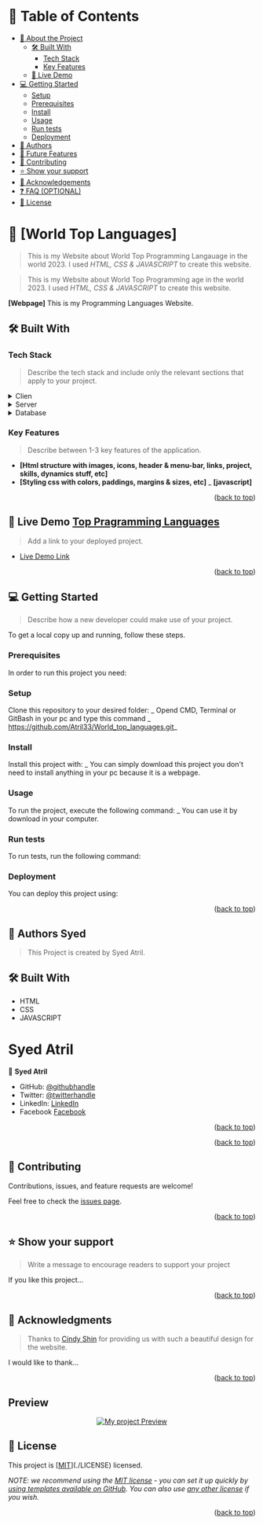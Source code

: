 <a name="readme-top"></a>

<!--
HOW TO USE:
This is an example of how you may give instructions on setting up your project locally.

Modify this file to match your project and remove sections that don't apply.

REQUIRED SECTIONS:
- Table of Contents
- About the Project
  - Built With
  - Live Demo
- Getting Started
- Authors
- Future Features- 
 - Mobile version design
- Desktop version design
- Dynamic HTML for featured-speakers

OPTIONAL SECTIONS:
- FAQ

After you're finished please remove all the comments and instructions!
-->

<div align="center">
  <!-- You are encouraged to replace this logo with your own! Otherwise you can also remove it. -->
  <br/>
</div>

<!-- TABLE OF CONTENTS -->

# 📗 Table of Contents

- [📖 About the Project](#about-project)
  - [🛠 Built With](#built-with)
    - [Tech Stack](#tech-stack)
    - [Key Features](#key-features)
  - [🚀 Live Demo](#live-demo)
- [💻 Getting Started](#getting-started)
  - [Setup](#setup)
  - [Prerequisites](#prerequisites)
  - [Install](#install)
  - [Usage](#usage)
  - [Run tests](#run-tests)
  - [Deployment](#triangular_flag_on_post-deployment)
- [👥 Authors](#authors)
- [🔭 Future Features](#future-features)
- [🤝 Contributing](#contributing)
- [⭐️ Show your support](#support)
- [🙏 Acknowledgements](#acknowledgements)
- [❓ FAQ (OPTIONAL)](#faq)
- [📝 License](#license)

<!-- PROJECT DESCRIPTION -->

# 📖 [World Top Languages] <a name="about-project"></a>


> This is my Website about World Top Programming Langauage in the world 2023. I used _HTML, CSS & JAVASCRIPT_ to create this website.

> This is my Website about World Top Programming 
age in the world 2023. I used _HTML, CSS & JAVASCRIPT_ to create this website.

**[Webpage]** This is my Programming Languages Website.

## 🛠 Built With <a name="built-with"></a>

### Tech Stack <a name="tech-stack"></a>

> Describe the tech stack and include only the relevant sections that apply to your project.

<details>
  <summary>Clien</summary>
  <ul>
    <li><a href="https://www.w3schools.com/html/">HTML</a></li>
     <li><a href="https://www.w3schools.com/css/">CSS</a></li>
     <li><a href="https://www.w3schools.com/css/">Javascript</a></li>
  </ul>
</details>

<details>
  <summary>Server</summary>
  <ul>
    <li>N/A</li>
  </ul>
</details>

<details>
<summary>Database</summary>
  <ul>
    <li>N/A</li>
  </ul>
</details>

<!-- Features -->

### Key Features <a name="key-features"></a>

> Describe between 1-3 key features of the application.

- **[Html structure with images, icons, header & menu-bar, links, project, skills, dynamics stuff, etc]**
- **[Styling css with colors, paddings, margins & sizes, etc]**
_ **[javascript]**

<p align="right">(<a href="#readme-top">back to top</a>)</p>

<!-- LIVE DEMO -->

## 🚀 Live Demo <a name="live-demo" href="https://atril33.github.io/World_top_languages/index.html">Top Pragramming Languages</a>

> Add a link to your deployed project.

- [Live Demo Link](https://atril33.github.io/World_top_languages/index.html)

<p align="right">(<a href="#readme-top">back to top</a>)</p>

<!-- GETTING STARTED -->

## 💻 Getting Started <a name="getting-started"></a>

> Describe how a new developer could make use of your project.

To get a local copy up and running, follow these steps.

### Prerequisites

In order to run this project you need:

<!--
Example command:

```sh
 gem install rails
```
 -->

### Setup

Clone this repository to your desired folder:
_ Opend CMD, Terminal or GitBash in your pc and type this command _ https://github.com/Atril33/World_top_languages.git_

<!--
Example commands:

```sh
  cd my-folder
 https://github.com/Atril33/World_top_languages.git
```
--->

### Install

Install this project with:
_ You can simply download this project you don't need to install anything in your pc because it is a webpage.
<!--
Example command:

```sh
  cd my-project
  gem install
```
--->

### Usage

To run the project, execute the following command:
_ You can use it by download in your computer.

<!--
Example command:

```sh
  rails server
```
--->

### Run tests

To run tests, run the following command:

<!--
Example command:

```sh
  bin/rails test test/models/article_test.rb
```
--->

### Deployment

You can deploy this project using:

<!--
Example:

```sh

```
 -->

<p align="right">(<a href="#readme-top">back to top</a>)</p>

<!-- AUTHORS -->

## 👥 Authors <a name="authors">Syed</a>

> This Project is created by Syed Atril.

## 🛠 Built With <a name="built-with"></a>
- HTML
- CSS
- JAVASCRIPT
# <a name="authors">Syed Atril</a>
👤 **Syed Atril**

- GitHub: [@githubhandle](https://github.com/Atril33)
- Twitter: [@twitterhandle](https://twitter.com/AtrilSyed)
- LinkedIn: [LinkedIn](https://www.linkedin.com/in/syed-atril-831696248/)
- Facebook [Facebook](https://web.facebook.com/profile.php?id=100073724910623)

<p align="right">(<a href="#readme-top">back to top</a>)</p>

<!-- FUTURE FEATURES -->

<p align="right">(<a href="#readme-top">back to top</a>)</p>

<!-- CONTRIBUTING -->

## 🤝 Contributing <a name="contributing"></a>

Contributions, issues, and feature requests are welcome!

Feel free to check the [issues page](../../issues/).

<p align="right">(<a href="#readme-top">back to top</a>)</p>

<!-- SUPPORT -->

## ⭐️ Show your support <a name="support"></a>

> Write a message to encourage readers to support your project

If you like this project...

<p align="right">(<a href="#readme-top">back to top</a>)</p>

<!-- ACKNOWLEDGEMENTS -->

## 🙏 Acknowledgments <a name="acknowledgements"></a>

> Thanks to <a href="https://www.behance.net/adagio07">Cindy Shin</a> for providing us with such a beautiful design for the website.

I would like to thank...

<p align="right">(<a href="#readme-top">back to top</a>)</p>


## Preview
<div align="center">
 <a href="https://atril33.github.io/World_top_languages/index.html"><img src="https://lh3.googleusercontent.com/fife/AMPSeme_mdwSzy1jFnKVXTBh9-_8OfCxNetPgpvuK0NdczgNOnFd-QdywDXpGt0M4sgpFLhHiCTyqhrDVAQVLsg9XFhwmvXIn8RNZLDxKwRUDDIhYk6H07_qFSDjGOZ1JYwdoL3u0B_aWWXM9pbUUUQdtIRdGxf7c2nHeeHrYbSbtPvmEXjuM82YMZRVg-EZRtqdY8agJaKYiX_jjSUQzDlHfhtkzyqQtv2nvW1Ezs7bE262y3IDC2PXPWzJ5x0nYXj8Lrup-B8ELrw32LmpnkwWz8Koke8q-bTXS2iGAMbrnihnbYM7ACEZ0wTJxD5Fqux07xhHI_D9cnERp1q5-EBQBj5HzeGD7SU88fCkKhkRIoVWQsiExjXJLT8emabtlS2A9hxryC66c21wOCwYKTn_rlx8T6C11tuX1Tj9mO8K3dE-qcjrDd60HVArDglUTzI7oIbOhCfAfxyYWt40YTYnobEvJK3AA36HiUuYgMg2i6jopXxRWDRHqu6FWzfQU9pz9bkZPZ2PIKGZ7Iyy10Zb4ce74DQfxcUK7_CumHQN2N3CDahOsSVBNbiP6xJ_ONQq66hyP_RiQ_F3RJdgJ6oWUhs61RAHiHiJ2xoYboEJZGbk9t91Uw2wICZJvHjfMz-PAm4LRVBC7Rd-A4rk6LNizPBeRuwI3KLEGMb8Qy4EXGvkLHfdZ2eSrqtkL4CTk0LIKgKFCAeWNL8Ob7nI0y5zeQBFrCX47rUFyohegXCoOP6ucbN1GtL2EcZJW5YfBscJmj4Pm7Il1cDie3W4_Hn3_eF7nkmoaZTHpEqWpHltlQEE6vUCmnYw0WBelHtklJKWfvG8AZqFI4ha8VrWfjjXkLU9uC1s5ty5pa5WVEcC2E_PeV39nU_KSHWZaRGm9HrnVI9YMLuvMGaJ2UHhOra3awZs6H2pNDaeLD0OVjOUN7vu0TN7YJxD1P8C5CobjHfCAId0Mrr6LP306XNnUfPSFoqa7sIcBanM5SJ8x6gIho4rQDKfuB_rf9zqn8BxTxhaGyFCtpiGfXex2l70UotCkJO9M0k-ecgSI5KNvKanNzeP4Pw-HHfkZ0r33Q18tm63oW5OpjRspvkFZBXUcZULxEvJYaaah0JN5GWCxMbNGfjt3021FUYa1iKtAlUfj8EvoxZwGFxo4OWBi_M8ckxhGZqgquOwfmWTh9vWAv2cO4FJ6J-Z3mQu0svig4_-IPs3dleBiEDbRo1PVQJW14TVcG9JG2b_UPpag0Zq8mt9ojqwQes3DM0gzMLb8LFIVAddH8Ho-oE2AppdsZCoOmUAUyb9-_-KdjEjHS7uit_E9Weq_FU3efbKMkWW1FWrVY2ahcV4nbAJQnmYz6Vw-Kt9wcMcAxzCDgdbrV7_mCeNtsGSLzQpxXYRuDLyvUQReeS2cdvdn5u2QQyEG1pC8NTPxxthfaRyAvzCssVgpEXreQP3GNwt_rz9WhQ1BWs5RgNjVsY3YJG36FIlcLwAxcST1Q=w1366-h617" alt="My project Preview"></a>
  </div>

<!-- LICENSE -->

## 📝 License <a name="license"></a>

This project is [[MIT](https://choosealicense.com/licenses/mit/)](./LICENSE) licensed.

_NOTE: we recommend using the [MIT license](https://choosealicense.com/licenses/mit/) - you can set it up quickly by [using templates available on GitHub](https://docs.github.com/en/communities/setting-up-your-project-for-healthy-contributions/adding-a-license-to-a-repository). You can also use [any other license](https://choosealicense.com/licenses/) if you wish._

<p align="right">(<a href="#readme-top">back to top</a>)</p>
